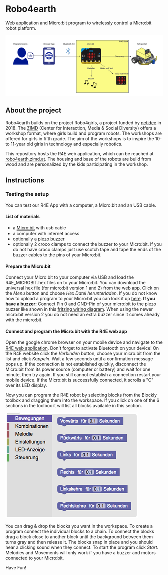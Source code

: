 # Robo4earth
Web application and Micro:bit program to wirelessly control a Micro:bit robot platform.

![R4E System overview](Dokumentation/Diagramme/r4g_system_overview.png)

## About the project
Robo4earth builds on the project Robo4girls, a project funded by [netidee](https://www.netidee.at/Robo4girls) in 2018.
The [ZIMD](www.zimd.at) (Center for Interaction, Media & Social Diversity) offers a workshop format, where girls build and program robots. The workshops are offered for girls in fifth grade. The aim of the workshops is to inspire the 10- to 11-year old girls in technology and especially robotics.

This repository hosts the R4E web application, which can be reached at [robo4earth.zimd.at](https://robo4earth.zimd.at). The housing and base of the robots are build from wood and are personalized by the kids participating in the workshop.

## Instructions

### Testing the setup 
You can test our R4E App with a computer, a Micro:bit and an USB cable.
#### List of materials
+ a [Micro:bit](https://microbit.org) with usb cable
+ a computer with internet access
+ optionally a [piezo buzzer](https://de.wikipedia.org/wiki/Summer_(Elektronik))
+ optionally 2 croco clamps to connect the buzzer to your Micro:bit. If you do not have croco clamps just use scotch tape and tape the ends of the buzzer cables to the pins of your Micro:bit.

#### Prepare the Micro:bit
Connect your Micro:bit to your computer via USB and load the R4E_MICROBIT.hex files on to your Micro:bit. You can download the universal hex file (for micro:bit version 1 and 2) from the web app. Click on the <i>Menu</i> button and choose <i>Hex Datei herunterladen</i>. If you do not know how to upload a program to your Micro:bit you can look it up [here](https://makecode.microbit.org/device/usb).
<b>If you have a buzzer:</b>
Connect Pin 0 and GND-Pin of your micro:bit to the piezo buzzer like shown in this [fritzing wiring diagram](Bauanleitung/Wiring/buzzer_wiring.png).
When using the newer micro:bit version 2 you do not need an extra buzzer since it comes already with the micro:bit.

#### Connect and program the Micro:bit with the R4E web app
Open the google chrome browser on your mobile device and navigate to the [R4E web application](https://zimdvienna.github.io/Robo4earth/). Don't forget to activate Bluetooth on your device! 
On the R4E website click the <i>Verbinden</i> button, choose your micro:bit from the list and click <i>Koppeln</i>. Wait a few seconds until a confirmation message pops up. If the connection is not established quickly, disconnect the Micro:bit from its power source (computer or battery) and wait for one minute, then try again. If you still cannot establish a connection restart your mobile device. If the Micro:bit is successfully connected, it scrolls a "C" over its LED display.

Now you can program the R4E robot by selecting blocks from the Blockly toolbox and dragging them into the workspace. If you click on one of the 6 sections in the toolbox it will list all blocks available in this section.

![blockly toolbox](media/blockly_toolbox_foto.png)

You can drag & drop the blocks you want in the workspace. To create a program connect the individual blocks to a chain. To connect the blocks drag a block close to another block until the background between them turns gray and then release it. The blocks snap in place and you should hear a clicking sound when they connect. To start the program click <i>Start</i>. Melodies and Movements will only work if you have a buzzer and motors connected to your Micro:bit.

Have Fun!